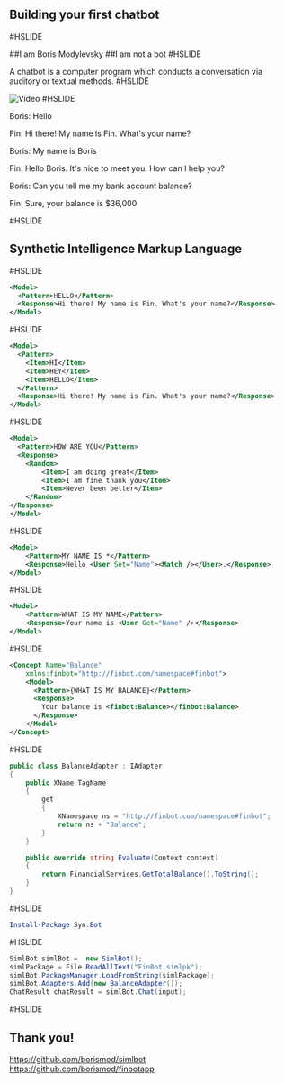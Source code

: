 <!-- .slide: class="center" -->
## Building your first chatbot 
#HSLIDE
<!-- .slide: class="center" -->
##I am Boris Modylevsky
##I am not a bot
#HSLIDE
<!-- .slide: class="center" -->
A chatbot is a computer program which conducts a conversation via auditory or textual methods.
#HSLIDE
<!-- .slide: class="center" -->
![Video](https://www.youtube.com/embed/8vAzybPv1fo)
#HSLIDE

Boris: Hello

Fin: Hi there! My name is Fin. What's your name?

Boris: My name is Boris

Fin: Hello Boris. It's nice to meet you. How can I help you?

Boris: Can you tell me my bank account balance?

Fin: Sure, your balance is $36,000

#HSLIDE
<!-- .slide: class="center" -->
## Synthetic Intelligence Markup Language
#HSLIDE
<!-- .slide: class="center" -->
```xml
<Model>
  <Pattern>HELLO</Pattern>
  <Response>Hi there! My name is Fin. What's your name?</Response>
</Model>
```
#HSLIDE
<!-- .slide: class="center" -->
```xml
<Model>
  <Pattern>
	<Item>HI</Item>
	<Item>HEY</Item>
	<Item>HELLO</Item>
  </Pattern>
  <Response>Hi there! My name is Fin. What's your name?</Response>
</Model>
```
#HSLIDE
<!-- .slide: class="center" -->
```xml
<Model>
  <Pattern>HOW ARE YOU</Pattern>
  <Response>
	<Random>
		<Item>I am doing great</Item>
		<Item>I am fine thank you</Item>
		<Item>Never been better</Item>
	</Random>
</Response>
</Model>
```
#HSLIDE
<!-- .slide: class="center" -->
```xml
<Model>
	<Pattern>MY NAME IS *</Pattern>
	<Response>Hello <User Set="Name"><Match /></User>.</Response>
</Model>
```
#HSLIDE
<!-- .slide: class="center" -->
```xml
<Model>
	<Pattern>WHAT IS MY NAME</Pattern>
	<Response>Your name is <User Get="Name" /></Response>
</Model>
```
#HSLIDE
<!-- .slide: class="center" -->
```xml
<Concept Name="Balance" 
	xmlns:finbot="http://finbot.com/namespace#finbot">
	<Model>
	  <Pattern>{WHAT IS MY BALANCE}</Pattern>
	  <Response>
		Your balance is <finbot:Balance></finbot:Balance>
	  </Response>
	</Model>
</Concept>
```
#HSLIDE
<!-- .slide: class="center" -->
```C#
public class BalanceAdapter : IAdapter
{
	public XName TagName
	{
		get
		{
			XNamespace ns = "http://finbot.com/namespace#finbot";
			return ns + "Balance";
		}
	}	

	public override string Evaluate(Context context)
	{
		return FinancialServices.GetTotalBalance().ToString();
	}
}
```
#HSLIDE
<!-- .slide: class="center" -->
```Powershell
Install-Package Syn.Bot
```
#HSLIDE
```C#
SimlBot simlBot =  new SimlBot();
simlPackage = File.ReadAllText("FinBot.simlpk");
simlBot.PackageManager.LoadFromString(simlPackage);
simlBot.Adapters.Add(new BalanceAdapter());
ChatResult chatResult = simlBot.Chat(input);
```
#HSLIDE
## Thank you!
https://github.com/borismod/simlbot
https://github.com/borismod/finbotapp
<!-- .slide: class="center" -->

